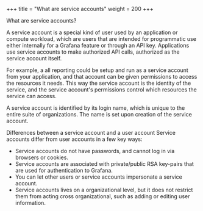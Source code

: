 +++
title = "What are service accounts"
weight = 200
+++

What are service accounts?

A service account is a special kind of user used by an application or compute workload, which are users that are intended for programmatic use either internally for a Grafana feature or through an API key. Applications use service accounts to make authorized API calls, authorized as the service account itself.

For example, a all reporting could be setup and run as a service account from your application, and that account can be given permissions to access the resources it needs. This way the service account is the identity of the service, and the service account's permissions control which resources the service can access.

A service account is identified by its login name, which is unique to the entire suite of organizations. The name is set upon creation of the service account.

Differences between a service account and a user account
Service accounts differ from user accounts in a few key ways:

- Service accounts do not have passwords, and cannot log in via browsers or cookies.
- Service accounts are associated with private/public RSA key-pairs that are used for authentication to Grafana.
- You can let other users or service accounts impersonate a service account.
- Service accounts lives on a organizational level, but it does not restrict them from acting cross organizational, such as adding or editing user information.
